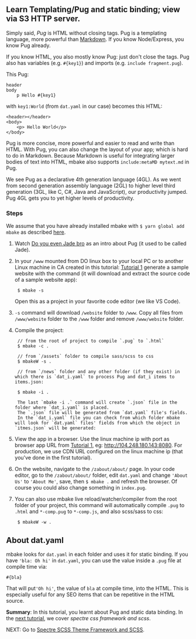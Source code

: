 
## Learn Templating/Pug and static binding; view via S3 HTTP server.

Simply said, _Pug_ is HTML without closing tags. Pug is a templating language, more powerful than [Markdown](https://en.wikipedia.org/wiki/Markdown). If you know Node/Express, you know Pug already.

If you know HTML, you also mostly know Pug: just don't close the tags. Pug also has variables (e.g. `#{key1}`) and imports (e.g. `include fragment.pug`).

This Pug:

    header
    body
        p Hello #{key1}


with `key1:World` (from `dat.yaml` in our case)
becomes this HTML:

    <header></header>
    <body>
        <p> Hello World</p>
    </body>

Pug is more concise, more powerful and easier to read and write than HTML. With Pug, you can also change the layout of your app; which is hard to do in Markdown. Because Markdown is useful for integrating larger bodies of text into HTML, mbake also supports `include:metaMD mytext.md` in Pug.

We see Pug as a declarative 4th generation language (4GL). As we went from second generation assembly language (2GL) to higher level third generation (3GL, like C, C#, Java and JavaScript), our productivity jumped. Pug 4GL gets you to yet higher levels of productivity. 

### Steps

We assume that you have already installed mbake with `$ yarn global add mbake` as described [here](/#how-to-install-mbake).

1. Watch [Do you even Jade bro](http://youtube.com/watch?v=wzAWI9h3q18) as an intro about Pug (it used to be called Jade).

2. In your `/www` mounted from DO linux box to your local PC or to another Linux machine in CA created in this tutorial: [Tutorial 1](/s3_n_webdrive_mount/) generate a sample website with the command (it will download and extract the source code of a sample website app):

        $ mbake -s

      Open this as a project in your favorite code editor (we like VS Code).
      
1. `-s` command will download `/website` folder to `/www`. Copy all files from `/www/website` folder to the `/www` folder and remove `/www/website` folder.

3. Compile the project:

        // from the root of project to compile `.pug` to `.html`
        $ mbake -c .

        // from `/assets` folder to compile sass/scss to css
        $ mbakeW -s .

        // from `/news` folder and any other folder (if they exist) in which there is `dat_i.yaml` to process Pug and dat_i items to items.json:

        $ mbake -i .

        The last `mbake -i .` command will create `.json` file in the folder where `dat_i.yaml` is placed.
        The `.json` file will be generated from `dat.yaml` file's fields.
        In the `dat_i.yaml` file you can check from which folder mbake will look for `dat.yaml` files' fields from which the object in `itmes.json` will be generated:



4. View the app in a browser. Use the linux machine ip with port as browser app URL from [Tutorial 1](/s3_n_webdrive_mount/), eg: http://104.248.180.143:8080. For production, we use CDN URL configured on the linux machine ip (that you've done in the first tutorial).

5. On the website, navigate to the `/zabout/about/` page. In your code editor, go to the `/zabout/about/` folder, edit `dat.yaml` and change `'About Us'` to `'About Me'`, save, then `$ mbake .` and refresh the browser. Of course you could also change something in `index.pug`.

6. You can also use mbake live reload/watcher/compiler from the root folder of your project, this command will automatically compile `.pug` to `.html` and `*-comp.pug` to `*-comp.js`, and also scss/sass to css:

        $ mbakeW -w .

## About dat.yaml
mbake looks for `dat.yaml` in each folder and uses it for static binding. If you have `'bla: Oh hi'` in `dat.yaml`, you can use the value inside a `.pug` file at compile time via:

    #{bla}

That will put`'Oh hi'`, the value of `bla` at compile time, into the HTML. This is especially useful for any SEO items that can be repetitive in the HTML source.

__Summary__: In this tutorial, you learnt about Pug and static data binding. In the [next tutorial](/spectre_n_scss/), we cover _spectre css framework and scss_.

NEXT: Go to [Spectre SCSS Theme Framework and SCSS](/spectre_n_scss/).